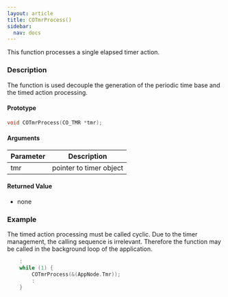 ```yaml
---
layout: article
title: COTmrProcess()
sidebar:
  nav: docs
---
```


This function processes a single elapsed timer action.

<!--more-->

### Description

The function is used decouple the generation of the periodic time base and the timed action processing.

#### Prototype

```c
void COTmrProcess(CO_TMR *tmr);
```

#### Arguments

| Parameter | Description |
| --- | --- |
| tmr | pointer to timer object |

#### Returned Value

- none

### Example

The timed action processing must be called cyclic. Due to the timer management, the calling sequence is irrelevant. Therefore the function may be called in the background loop of the application.

```c
    :
    while (1) {
        COTmrProcess(&(AppNode.Tmr));
        :
    }
```
